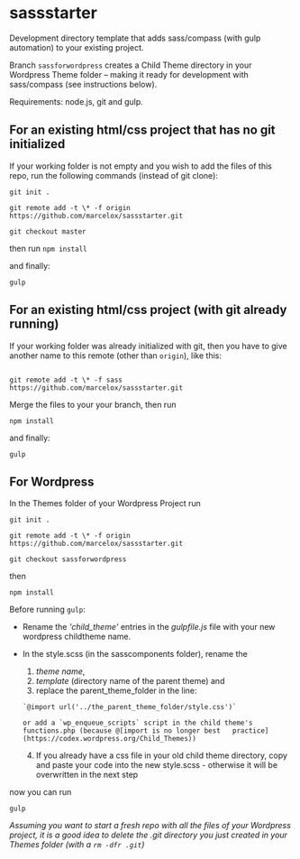 sassstarter
===========
Development directory template that adds sass/compass (with gulp automation) to your existing project.

Branch `sassforwordpress` creates a Child Theme directory in your Wordpress Theme folder – making it ready for development with sass/compass (see instructions below).

Requirements: node.js, git and gulp.


For an existing html/css project that has no git initialized
------------------------

If your working folder is not empty and you wish to add the files of this repo, run the following commands (instead of git clone):

```git
git init .

git remote add -t \* -f origin https://github.com/marcelox/sassstarter.git

git checkout master
```

then run `npm install`

and finally:

`gulp`


For an existing html/css project (with git already running)
------------------------

If your working folder was already initialized with git, then you have to give another name to this remote (other than `origin`), like this:

```git

git remote add -t \* -f sass https://github.com/marcelox/sassstarter.git

```
Merge the files to your your branch, then run

`npm install`

and finally:

`gulp`

For Wordpress
-------------

In the Themes folder of your Wordpress Project run

```git
git init .

git remote add -t \* -f origin https://github.com/marcelox/sassstarter.git

git checkout sassforwordpress
```
then

`npm install`

Before running `gulp`:
- Rename the _'child_theme'_ entries in the *gulpfile.js* file with your new wordpress childtheme name.
- In the style.scss (in the sasscomponents folder), rename the
    1. _theme name_,
    2. _template_ (directory name of the parent theme) and
    3. replace the parent_theme_folder in the line:

      `@import url('../the_parent_theme_folder/style.css')`

      or add a `wp_enqueue_scripts` script in the child theme's functions.php (because @[import is no longer best   practice](https://codex.wordpress.org/Child_Themes))
    
    4. If you already have a css file in your old child theme directory, copy and paste your code into the new style.scss - otherwise it will be overwritten in the next step

now you can run

`gulp`

_Assuming you want to start a fresh repo with all the files of your Wordpress project, it is a good idea to delete the .git directory you just created in your Themes folder (with a  `rm -dfr .git`)_

